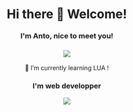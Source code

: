 <div align="center">
<h1>Hi there 👋 Welcome!</h1>
<h3>I'm Anto, nice to meet you!</h3>
<h3>
    <img src="https://readme-typing-svg.demolab.com?font=Fira+Code&duration=2000&pause=1000&color=BF56F7&center=true&vCenter=true&width=435&lines=cybersecurity+engineer;developer+fullstack" />
</h3>
        🌱 I’m currently learning LUA !
        <h3 align="center">I'm web developper</h3>
</div>


<div align="center">
<img src="https://github-readme-stats.vercel.app/api/top-langs/?username=AntoPAA&theme=radical&layout=compact" />
</div>
